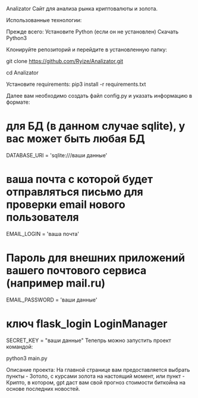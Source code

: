 Analizator
Сайт для анализа рынка криптовалюты и золота.

Использованные технологии:
    

Прежде всего:
Установите Python (если он не установлен)
Скачать Python3


Клонируйте репозиторий и перейдите в установленную папку:

git clone https://github.com/Ryize/Analizator.git

cd Analizator

Установите requirements:
pip3 install -r requirements.txt

Далее вам необходимо создать файл config.py и указать информацию в формате:

# для БД (в данном случае sqlite), у вас может быть любая БД
DATABASE_URI = 'sqlite:///ваши данные'
# ваша почта с которой будет отправляться письмо для проверки email нового пользователя
EMAIL_LOGIN = 'ваша почта'
# Пароль для внешних приложений вашего почтового сервиса (например mail.ru)
EMAIL_PASSWORD = 'ваши данные'
# ключ flask_login LoginManager
SECRET_KEY = "ваши данные"
Тепепрь можно запустить проект командой:

python3 main.py

Описание проекта:
На главной странице вам предоставляется выбрать пункты - Зотоло, с курсами золота на настоящий момент, или пункт - Крипто, в котором, gpt даст вам свой прогноз стоимости биткойна на основе последних новостей.
